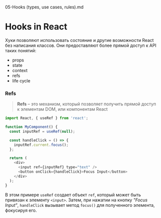 05-Hooks (types, use cases, rules).md

# Hooks in React
Хуки позволяют использовать состояние и другие возможности React без написания классов.
Они предоставляют более прямой доступ к API таких понятий:  
- props
- state
- context
- refs
- life cycle

### Refs
> **Refs** – это механизм, который позволяет получить прямой доступ к элементам DOM, или компонентам React
```javascript
import React, { useRef } from 'react';

function MyComponent() {
  const inputRef = useRef(null);

  const handleClick = () => {
    inputRef.current.focus();
  };

  return (
    <div>
      <input ref={inputRef} type="text" />
      <button onClick={handleClick}>Focus Input</button>
    </div>
  );
}

```
В этом примере `useRef` создает объект `ref`, который может быть привязан к элементу `<input>`. Затем, при нажатии на кнопку _"Focus Input"_, `handleClick` вызывает метод `focus()` для полученного элемента, фокусируя его.
